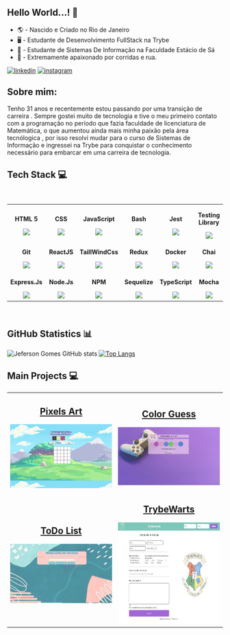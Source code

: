 ## Hello World...! 👋

* 🌎 - Nascido e Criado no Rio de Janeiro
* 🖥️ - Estudante de Desenvolvimento FullStack na Trybe
* 📖 - Estudante de Sistemas De Informação na Faculdade Estácio de Sá
* 🏃 - Extremamente apaixonado por corridas e rua.


[<img src='https://cdn.jsdelivr.net/npm/simple-icons@3.0.1/icons/linkedin.svg' alt='linkedin' height='30'>](https://www.linkedin.com/in/jefersongjr/)
[<img src='https://img.icons8.com/ios-filled/344/instagram-new--v1.png' alt='instagram' height='30'>](https://www.instagram.com/jeferson_gjr/)


## Sobre mim: 
 Tenho 31 anos e recentemente estou passando por uma transição de carreira .
 Sempre gostei muito de tecnologia e tive o meu primeiro contato com a programação no período que fazia faculdade de licenciatura de Matemática, o que aumentou ainda mais minha paixão pela área tecnólogica , por isso resolvi mudar para o curso de Sistemas de Informação e ingressei na Trybe para conquistar o conhecimento necessário para embarcar em uma  carreira de tecnologia. <br>
 

## Tech Stack :computer:

<br>
<table>
<tbody>
 <tr>
<td align="center" width="20%">
<p><b><center>HTML 5</center></b></p> 
<img height=60px src="https://img.icons8.com/color/344/html-5--v1.png"> 
</td>
  
<td align="center" width="20%">
<p><b><center>CSS</center></b></p> 
<img height=60px src="https://img.icons8.com/color/344/css3.png"> 
</td>

  <td align="center" width="20%">
<p><b><center>JavaScript</center></b></p> 
<img height=60px src="https://img.icons8.com/color/344/javascript.png"> 
</td>
  
  <td align="center" width="20%">
<p><b><center>Bash</center></b></p>
<img height=65px src="https://img.icons8.com/bubbles/2x/console.png">
</td>
  
   <td align="center" width="20%">
<p><b><center>Jest</center></b></p> 
<img height=65px src="https://img.icons8.com/external-tal-revivo-color-tal-revivo/344/external-jest-can-collect-code-coverage-information-from-entire-projects-logo-color-tal-revivo.png"> 
</td>
<td align="center" width="20%">
<p><b><center>Testing Library</center></b></p> 
<img height=60px src="https://testing-library.com/img/octopus-128x128.png"> 
</td>

</tr>
 
<tr>
<td align="center" width="20%">
<p><b><center>Git</center></b></p> 
<img height=65px src="https://img.icons8.com/ios-glyphs/2x/github-2.png"> 
</td>
 
<td align="center" width="20%">
<p><b><center>ReactJS</center></b></p> 
<img height=60px src="https://img.icons8.com/ultraviolet/2x/react.png"> 
</td>

<td align="center" width="20%">
<p><b><center>TaillWindCss</center></b></p> 
<img height=65px src="https://img.icons8.com/color/344/tailwindcss.png"> 
</td>
  
<td align="center" width="20%">
<p><b><center>Redux</center></b></p> 
<img height=65px src="https://img.icons8.com/color/512/redux.png"> 
</td>
 
 <td align="center" width="20%">
<p><b><center>Docker</center></b></p> 
<img height=65px src="https://img.icons8.com/fluency/512/docker.png"> 
</td>
 
  
<td align="center" width="20%">
<p><b><center>Chai</center></b></p> 
<img height=60px src="https://camo.githubusercontent.com/7ecbd4531436e4f20c1dba52a4fd4ac367cfcc20a2f62cfe7a10f32da306afc6/687474703a2f2f636861696a732e636f6d2f696d672f636861692d6c6f676f2e706e67"> 
</td>
</tr>
 
<tr>
<td align="center" width="20%">
<p><b><center>Express.Js</center></b></p> 
<img height=65px src="https://www.pngfind.com/pngs/m/136-1363736_express-js-icon-png-transparent-png.png"> 
</td>
 
<td align="center" width="20%">
<p><b><center>Node.Js</center></b></p> 
<img height=60px src="https://img.icons8.com/fluency/512/node-js.png"> 
</td>

<td align="center" width="20%">
<p><b><center>NPM</center></b></p> 
<img height=65px src="https://img.icons8.com/color/512/npm.png"> 
</td>
  
<td align="center" width="20%">
<p><b><center>Sequelize</center></b></p> 
<img height=65px src="https://cdn.icon-icons.com/icons2/2415/PNG/512/sequelize_original_logo_icon_146348.png"> 
</td>
 
 <td align="center" width="20%">
<p><b><center>TypeScript</center></b></p> 
<img height=70px src="https://img.icons8.com/fluency/512/typescript.png"> 
</td>
 
 <td align="center" width="20%">
<p><b><center>Mocha</center></b></p> 
<img height=65px src="https://seeklogo.com/images/M/mocha-logo-66DA231220-seeklogo.com.png"> 
</td>
</tr>
 
</table>
 <br>
 
 ## GitHub Statistics :bar_chart:
![Jeferson Gomes GitHub stats](https://github-readme-stats.vercel.app/api?username=jefersongjr&show_icons=true&theme=tokyonight)
[![Top Langs](https://github-readme-stats.vercel.app/api/top-langs/?username=jefersongjr&show_icons=true&theme=tokyonight)](https://github.com/jefersongjr/github-readme-stats)

 ## Main Projects 💻
 
 <table>
 <tr>
 <td align="center" width="40%">
  <h2 align="center"><a href="https://github.com/jefersongjr/pixels-art">Pixels Art</a></h2>
  <a href="https://pixels-art-eosin.vercel.app/"><img src='https://github.com/jefersongjr/pixels-art/blob/main/preview.png' /></a>
 </td>   
 <td align="center" width="40%">
   <h2 align="center"><a href="https://github.com/jefersongjr/color-guess">Color Guess</a></h2>
  <a href="https://color-guess-zeta.vercel.app/"><img src='https://github.com/jefersongjr/color-guess/blob/main/preview.png' /></a>
  </td>
 </tr>
 
  <tr>
 <td align="center" width="40%">
  <h2 align="center"><a href="https://github.com/jefersongjr/todo-list">ToDo List</a></h2>
  <a href="https://todo-list-azure-kappa.vercel.app/"><img src='https://github.com/jefersongjr/todo-list/blob/main/previa.png' /></a>
 </td>   
  <td align="center" width="40%">
   <h2 align="center"><a href="https://github.com/jefersongjr/trybewarts">TrybeWarts</a></h2>
  <a href="https://trybewarts-indol.vercel.app/">
   <img height="238px" src='https://github.com/jefersongjr/trybewarts/blob/main/images/previa.png' /></a>
  </td> 
 </tr>
</table>
